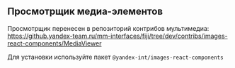 ## Просмотрщик медиа-элементов

Просмотрщик перенесен в репозиторий контрибов мультимедиа: https://github.yandex-team.ru/mm-interfaces/fiji/tree/dev/contribs/images-react-components/MediaViewer

Для установки используйте пакет `@yandex-int/images-react-components`
